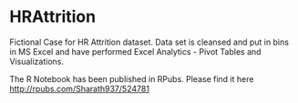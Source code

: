 # HRAttrition
Fictional Case for HR Attrition dataset. Data set is cleansed and put in bins in MS Excel and have performed Excel Analytics - Pivot Tables and Visualizations.

The R Notebook has been published in RPubs. Please find it here http://rpubs.com/Sharath937/524781
